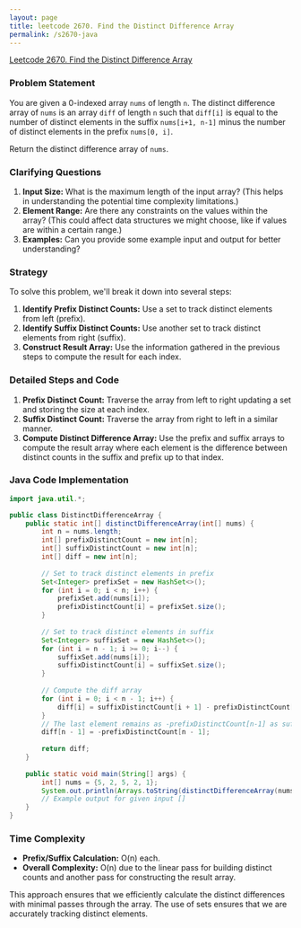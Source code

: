 ```yaml
---
layout: page
title: leetcode 2670. Find the Distinct Difference Array
permalink: /s2670-java
---
```

[Leetcode 2670. Find the Distinct Difference Array](https://algoadvance.github.io/algoadvance/l2670)
### Problem Statement

You are given a 0-indexed array `nums` of length `n`. The distinct difference array of `nums` is an array `diff` of length `n` such that `diff[i]` is equal to the number of distinct elements in the suffix `nums[i+1, n-1]` minus the number of distinct elements in the prefix `nums[0, i]`.

Return the distinct difference array of `nums`.

### Clarifying Questions

1. **Input Size:** What is the maximum length of the input array? (This helps in understanding the potential time complexity limitations.)
2. **Element Range:** Are there any constraints on the values within the array? (This could affect data structures we might choose, like if values are within a certain range.)
3. **Examples:** Can you provide some example input and output for better understanding?

### Strategy

To solve this problem, we'll break it down into several steps:
1. **Identify Prefix Distinct Counts:** Use a set to track distinct elements from left (prefix).
2. **Identify Suffix Distinct Counts:** Use another set to track distinct elements from right (suffix).
3. **Construct Result Array:** Use the information gathered in the previous steps to compute the result for each index.

### Detailed Steps and Code

1. **Prefix Distinct Count:** Traverse the array from left to right updating a set and storing the size at each index.
2. **Suffix Distinct Count:** Traverse the array from right to left in a similar manner.
3. **Compute Distinct Difference Array:** Use the prefix and suffix arrays to compute the result array where each element is the difference between distinct counts in the suffix and prefix up to that index.

### Java Code Implementation

```java
import java.util.*;

public class DistinctDifferenceArray {
    public static int[] distinctDifferenceArray(int[] nums) {
        int n = nums.length;
        int[] prefixDistinctCount = new int[n];
        int[] suffixDistinctCount = new int[n];
        int[] diff = new int[n];
        
        // Set to track distinct elements in prefix
        Set<Integer> prefixSet = new HashSet<>();
        for (int i = 0; i < n; i++) {
            prefixSet.add(nums[i]);
            prefixDistinctCount[i] = prefixSet.size();
        }
        
        // Set to track distinct elements in suffix
        Set<Integer> suffixSet = new HashSet<>();
        for (int i = n - 1; i >= 0; i--) {
            suffixSet.add(nums[i]);
            suffixDistinctCount[i] = suffixSet.size();
        }
        
        // Compute the diff array
        for (int i = 0; i < n - 1; i++) {
            diff[i] = suffixDistinctCount[i + 1] - prefixDistinctCount[i];
        }
        // The last element remains as -prefixDistinctCount[n-1] as suffix beyond this is EMPTY
        diff[n - 1] = -prefixDistinctCount[n - 1];
        
        return diff;
    }
    
    public static void main(String[] args) {
        int[] nums = {5, 2, 5, 2, 1};
        System.out.println(Arrays.toString(distinctDifferenceArray(nums))); 
        // Example output for given input []
    }
}
```

### Time Complexity

- **Prefix/Suffix Calculation:** O(n) each.
- **Overall Complexity:** O(n) due to the linear pass for building distinct counts and another pass for constructing the result array.

This approach ensures that we efficiently calculate the distinct differences with minimal passes through the array. The use of sets ensures that we are accurately tracking distinct elements.